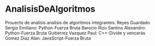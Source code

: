 # AnalisisDeAlgoritmos
Prouecto de analisis analisis de algoritmos
integrantes: 
Reyes Guardado Sergio Emiliano: Python-Fuerza Bruta
Barocio Rizo Santino Alexandro: Python-Fuerza Bruta
Guitierrez Vazquez Paul: C++-Divide y vencerás
Gomez Diaz Alan: JavaScript-Fuerza Bruta
